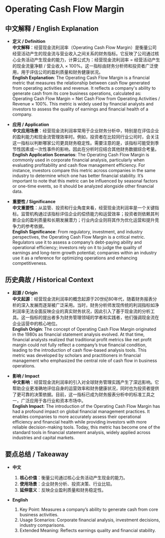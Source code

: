 # Operating Cash Flow Margin

## 中文解释 / English Explanation

* **定义 / Definition**  
  **中文解释**：经营现金流利润率（Operating Cash Flow Margin）是衡量公司经营活动产生的现金流与营业收入之间关系的财务指标。它反映了公司通过核心业务活动产生现金的能力，计算公式为：经营现金流利润率 = 经营活动产生的现金流量净额 / 营业收入 × 100%。这一指标由财务分析师和投资者广泛使用，用于评估公司的盈利质量和财务健康状况。  
  **English Explanation**: The Operating Cash Flow Margin is a financial metric that measures the relationship between cash flow generated from operating activities and revenue. It reflects a company's ability to generate cash from its core business operations, calculated as: Operating Cash Flow Margin = Net Cash Flow from Operating Activities / Revenue × 100%. This metric is widely used by financial analysts and investors to assess the quality of earnings and financial health of a company.

* **应用 / Application**  
  **中文应用场景**：经营现金流利润率常用于企业财务分析中，特别是在评估企业的盈利能力和现金流管理效率时。例如，投资者在比较同行业公司时，会关注这一指标以判断哪家公司更具财务稳定性。需要注意的是，该指标可能受到季节性因素或一次性事件的影响，因此在分析时应结合其他财务数据综合考量。  
  **English Application Scenarios**: The Operating Cash Flow Margin is commonly used in corporate financial analysis, particularly when evaluating profitability and cash flow management efficiency. For instance, investors compare this metric across companies in the same industry to determine which one has better financial stability. It’s important to note that this metric can be influenced by seasonal factors or one-time events, so it should be analyzed alongside other financial data.

* **重要性 / Significance**  
  **中文重要性**：从监管、投资和行业角度来看，经营现金流利润率是一个关键指标。监管机构通过该指标评估企业的偿债能力和运营效率；投资者则依赖其判断企业的盈利质量和长期发展潜力；行业内企业则将其作为优化运营和提升竞争力的参考依据。  
  **English Significance**: From regulatory, investment, and industry perspectives, the Operating Cash Flow Margin is a critical metric. Regulators use it to assess a company’s debt-paying ability and operational efficiency; investors rely on it to judge the quality of earnings and long-term growth potential; companies within an industry use it as a reference for optimizing operations and enhancing competitiveness.

## 历史典故 / Historical Context

* **起源 / Origin**  
  **中文起源**：经营现金流利润率的概念起源于20世纪80年代，随着财务报表分析的深入发展而逐渐被广泛采用。当时，财务分析师发现传统的利润指标如净利润率无法全面反映企业的真实财务状况，因此引入了基于现金流的分析工具。这一指标的提出者多为财务管理领域的学者和实践者，他们强调现金流在企业运营中的核心地位。  
  **English Origin**: The concept of Operating Cash Flow Margin originated in the 1980s as financial statement analysis evolved. At that time, financial analysts realized that traditional profit metrics like net profit margin could not fully reflect a company’s true financial condition, leading to the introduction of cash flow-based analysis tools. This metric was developed by scholars and practitioners in financial management who emphasized the central role of cash flow in business operations.

* **影响 / Impact**  
  **中文影响**：经营现金流利润率的引入对全球财务管理实践产生了深远影响。它帮助企业更准确地评估自身的运营效率和财务健康状况，同时也为投资者提供了更可靠的决策依据。目前，这一指标已成为财务报表分析中的标准工具之一，广泛应用于各行业和资本市场中。  
  **English Impact**: The introduction of the Operating Cash Flow Margin has had a profound impact on global financial management practices. It enables companies to more accurately assess their operational efficiency and financial health while providing investors with more reliable decision-making tools. Today, this metric has become one of the standard tools in financial statement analysis, widely applied across industries and capital markets.

## 要点总结 / Takeaway

* **中文**  
  1. **核心价值**：衡量公司通过核心业务活动产生现金的能力。
  2. **使用场景**：企业财务分析、投资决策、行业比较。
  3. **延伸意义**：反映企业盈利质量和财务稳定性。

* **English**  
  1. Key Point: Measures a company’s ability to generate cash from core business activities.
  2. Usage Scenarios: Corporate financial analysis, investment decisions, industry comparisons.
  3. Extended Meaning: Reflects earnings quality and financial stability.